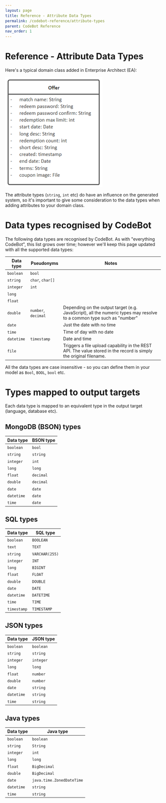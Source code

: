 ```yaml
---
layout: page
title: Reference - Attribute Data Types
permalink: /codebot-reference/attribute-types
parent: CodeBot Reference
nav_order: 1
---
```


# Reference - Attribute Data Types

Here's a typical domain class added in Enterprise Architect (EA):

![Offer domain class](../images/lba/Offer.png "Offer domain class")

The attribute types (`string`, `int` etc) do have an influence on the generated system, so it's important to give some consideration to the data types when adding attributes to your domain class.


# Data types recognised by CodeBot

The following data types are recognised by CodeBot. As with "everything CodeBot", this list grows over time; however we'll keep this page updated with all the supported data types:

| Data type | Pseudonyms      | Notes          |
| --------- | --------------- | -------------- |
| `boolean`   | `bool`            |                |
| `string`    | `char`, `char[]`    |                |
| `integer`   | `int`             |                |
| `long`      |                 |                |
| `float`     |                 |           |
| `double`    | `number`, `decimal` | Depending on the output target (e.g. JavaScript), all the numeric types may resolve to a common type such as "number" |
| `date`      |                 | Just the date with no time |
| `time`      |                 | Time of day with no date |
| `datetime`  | `timestamp`       | Date and time  |
| `file`      |                 | Triggers a file upload capability in the REST API. The value stored in the record is simply the original filename. |

All the data types are case insensitive - so you can define them in your model as `Bool`, `BOOL`, `bool` etc.


# Types mapped to output targets

Each data type is mapped to an equivalent type in the output target (language, database etc).


## MongoDB (BSON) types

| Data type | BSON type |
| --------- | --------- |
| `boolean`   | `bool`      |
| `string`    | `string`    |
| `integer`   | `int`       |
| `long`      | `long`      |
| `float`     | `decimal`   |
| `double`    | `decimal`   |
| `date`      | `date`      |
| `datetime`  | `date`      |
| `time`      | `date`      |


## SQL types

| Data type | SQL type     |
| --------- | ------------ |
| `boolean`   | `BOOLEAN`      |
| `text`      | `TEXT`         |
| `string`    | `VARCHAR(255)` |
| `integer`   | `INT`          |
| `long`      | `BIGINT`       |
| `float`     | `FLOAT`        |
| `double`    | `DOUBLE`       |
| `date`      | `DATE`         |
| `datetime`  | `DATETIME`     |
| `time`      | `TIME`         |
| `timestamp` | `TIMESTAMP`    |


## JSON types

| Data type | JSON type |
| --------- | --------- |
| `boolean`   | `boolean`   |
| `string`    | `string`    |
| `integer`   | `integer`   |
| `long`      | `long`      |
| `float`     | `number`    |
| `double`    | `number`    |
| `date`      | `string`    |
| `datetime`  | `string`    |
| `time`      | `string`    |


## Java types

| Data type | Java type  |
| --------- | ---------- |
| `boolean`   | `boolean`    |
| `string`    | `String`     |
| `integer`   | `int`        |
| `long`      | `long`       |
| `float`     | `BigDecimal` |
| `double`    | `BigDecimal` |
| `date`      | `java.time.ZonedDateTime` |
| `datetime`  | `string`     |
| `time`      | `string`     |
